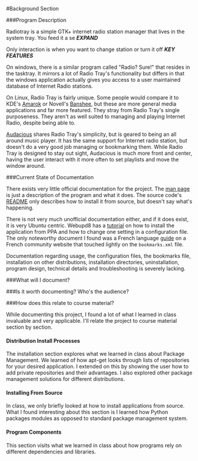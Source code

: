 #Background Section

###Program Description

Radiotray is a simple GTK+ internet radio station manager that lives in the system tray. You feed it a se ***EXPAND***

Only interaction is when you want to change station or turn it off
***KEY FEATURES***

On windows, there is a similar program called "Radio? Sure!" that resides in the tasktray. It mirrors a lot of Radio Tray's functionality but differs in that the windows application actually gives you access to a user maintained database of Internet Radio stations.

On Linux, Radio Tray is fairly unique. Some people would compare it to KDE's [Amarok](http://amarok.kde.org/) or Novell's [Banshee](http://banshee.fm/), but these are more general media applications and far more featured. They stray from Radio Tray's single purposeness. They aren't as well suited to managing and playing Internet Radio, despite being able to.

[Audacious](http://audacious-media-player.org/) shares Radio Tray's simplicity, but is geared to being an all around music player. It has the same support for Internet radio station, but doesn't do a very good job managing or bookmarking them. While Radio Tray is designed to stay out sight, Audacious is much more front and center, having the user interact with it more often to set playlists and move the window around.

###Current State of Documentation

There exists very little official documentation for the project. The [man page](http://manpages.ubuntu.com/manpages/precise/en/man1/radiotray.1.html) is just a description of the program and what it does. The source code's [README](https://bitbucket.org/carlmig/radio-tray/src) only describes how to install it from source, but doesn't say what's happening.

There is not very much unofficial documentation either, and if it does exist, it is very Ubuntu centric. Webupd8 has a [tutorial](http://www.webupd8.org/2011/04/how-to-enable-ubuntu-appindicator-for.html) on how to install the application from PPA and how to change one setting in a configuration file. The only noteworthy document I found was a French language [guide](http://doc.ubuntu-fr.org/radiotray) on a French community website that touched lightly on the `bookmarks.xml` file.

Documentation regarding usage, the configuration files, the bookmarks file, installation on other distributions, installation directories, uninstallation, program design, technical details and troubleshooting is severely lacking. 

###What will I document?



###Is it worth documenting? Who's the audience?



###How does this relate to course material?

While documenting this project, I found a lot of what I learned in class invaluable and very applicable. I'll relate the project to course material section by section.

#### Distribution Install Processes
The installation section explores what we learned in class about Package Management. We learned of how apt-get looks through lists of repositories for your desired application. I extended on this by showing the user how to add private repositories and their advantages. I also explored other package management solutions for different distributions.

#### Installing From Source

In class, we only briefly looked at how to install applications from source. What I found interesting about this section is I learned how Python packages modules as opposed to standard package management system.

#### Program Components

This section visits what we learned in class about how programs rely on different dependencies and libraries.




